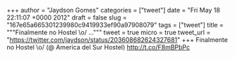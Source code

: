 
+++
author = "Jaydson Gomes"
categories = ["tweet"]
date = "Fri May 18 22:11:07 +0000 2012"
draft = false
slug = "167e65a665301239980c9419933ef90a97908079"
tags = ["tweet"]
title = """Finalmente no Hostel &#92;o/ ..."""
tweet = true
micro = true
tweet_url = "https://twitter.com/jaydson/status/203608682624327681"
+++
Finalmente no Hostel \o/ (@ America del Sur Hostel) http://t.co/F8mBPbPc
